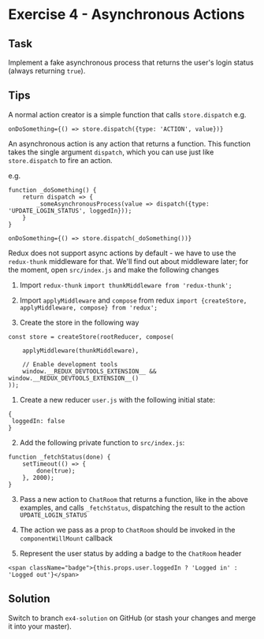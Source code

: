 # Exercise 4 - Asynchronous Actions
 
## Task

Implement a fake asynchronous process that returns the user's login status (always returning `true`).

## Tips

A normal action creator is a simple function that calls `store.dispatch` e.g.

```
onDoSomething={() => store.dispatch({type: 'ACTION', value})}
```

An asynchronous action is any action that returns a function. This function 
takes the single argument `dispatch`, which you can use just like `store.dispatch` to fire an action.

e.g.

```
function _doSomething() {
	return dispatch => {
		_someAsynchronousProcess(value => dispatch({type: 'UPDATE_LOGIN_STATUS', loggedIn}));
	}
}

onDoSomething={() => store.dispatch(_doSomething())}
```

Redux does not support async actions by default - we have to use the `redux-thunk` middleware for that. We'll find out about
middleware later; for the moment, open `src/index.js` and make the following changes

1. Import `redux-thunk`
`import thunkMiddleware from 'redux-thunk';`

2. Import `applyMiddleware` and `compose` from redux
`import {createStore, applyMiddleware, compose} from 'redux';`

3. Create the store in the following way
```
const store = createStore(rootReducer, compose(

	applyMiddleware(thunkMiddleware),

	// Enable development tools
	window.__REDUX_DEVTOOLS_EXTENSION__ && window.__REDUX_DEVTOOLS_EXTENSION__()
));
```

1. Create a new reducer `user.js` with the following initial state: 

```
{
 loggedIn: false
}
```

2. Add the following private function to  `src/index.js`:

```
function _fetchStatus(done) {
	setTimeout(() => {
		done(true);
	}, 2000);
}
```

3. Pass a new action to `ChatRoom` that returns a function, like in the above examples, and calls `_fetchStatus`, dispatching the result
to the action `UPDATE_LOGIN_STATUS`

4. The action we pass as a prop to `ChatRoom` should be invoked in the `componentWillMount` callback

5. Represent the user status by adding a badge to the `ChatRoom` header

```
<span className="badge">{this.props.user.loggedIn ? 'Logged in' : 'Logged out'}</span>
```

## Solution

Switch to branch `ex4-solution` on GitHub (or stash your changes and merge it into your master).